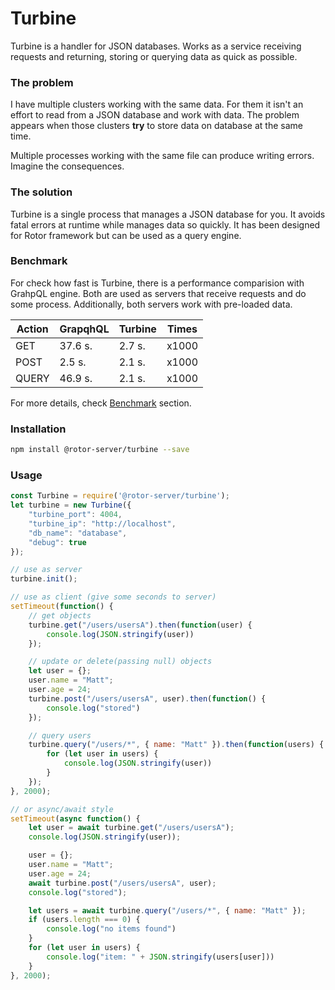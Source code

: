 # Turbine
Turbine is a handler for JSON databases. Works as a service receiving requests and returning, storing or querying data as quick as possible.

### The problem
I have multiple clusters working with the same data. For them it isn't an effort to read from a JSON database and work with data. The problem appears when those clusters **try** to store data on database at the same time.

Multiple processes working with the same file can produce writing errors. Imagine the consequences.

### The solution
Turbine is a single process that manages a JSON database for you. It avoids fatal errors at runtime while manages data so quickly. It has been designed for Rotor framework but can be used as a query engine.

### Benchmark
For check how fast is Turbine, there is a performance comparision with GrahpQL engine. Both are used as servers that receive requests and do some process.
Additionally, both servers work with pre-loaded data.

|Action  |GrapqhQL  |Turbine| Times |
|---|---|---|---|
| GET  | 37.6 s. | 2.7 s. | x1000
| POST  | 2.5 s. | 2.1 s. | x1000
| QUERY  | 46.9 s. | 2.1 s. | x1000

For more details, check [Benchmark](https://github.com/rotorlab/server-node/tree/master/benchmark) section.

### Installation
```bash
npm install @rotor-server/turbine --save
```

### Usage
```javascript
const Turbine = require('@rotor-server/turbine');
let turbine = new Turbine({
    "turbine_port": 4004,
    "turbine_ip": "http://localhost",
    "db_name": "database",
    "debug": true
});

// use as server
turbine.init();

// use as client (give some seconds to server)
setTimeout(function() {
    // get objects
    turbine.get("/users/usersA").then(function(user) {
        console.log(JSON.stringify(user))
    });

    // update or delete(passing null) objects
    let user = {};
    user.name = "Matt";
    user.age = 24;
    turbine.post("/users/usersA", user).then(function() {
        console.log("stored")
    });

    // query users
    turbine.query("/users/*", { name: "Matt" }).then(function(users) {
        for (let user in users) {
            console.log(JSON.stringify(user))
        }
    });
}, 2000);

// or async/await style
setTimeout(async function() {
    let user = await turbine.get("/users/usersA");
    console.log(JSON.stringify(user));

    user = {};
    user.name = "Matt";
    user.age = 24;
    await turbine.post("/users/usersA", user);
    console.log("stored");

    let users = await turbine.query("/users/*", { name: "Matt" });
    if (users.length === 0) {
        console.log("no items found")
    }
    for (let user in users) {
        console.log("item: " + JSON.stringify(users[user]))
    }
}, 2000);
```


